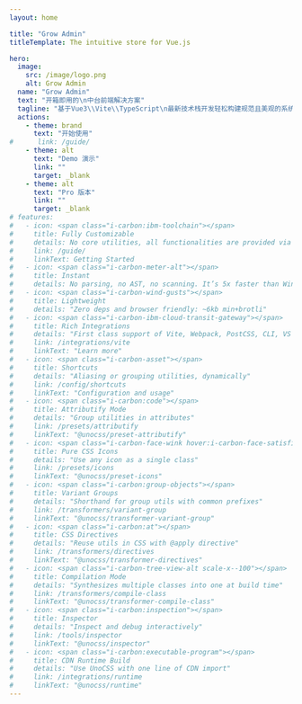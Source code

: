 ```yaml
---
layout: home

title: "Grow Admin"
titleTemplate: The intuitive store for Vue.js

hero:
  image:
    src: /image/logo.png
    alt: Grow Admin
  name: "Grow Admin"
  text: "开箱即用的\n中台前端解决方案"
  tagline: "基于Vue3\\Vite\\TypeScript\n最新技术栈开发轻松构建规范且美观的系统"
  actions:
    - theme: brand
      text: "开始使用"
#      link: /guide/
    - theme: alt
      text: "Demo 演示"
      link: ""
      target: _blank
    - theme: alt
      text: "Pro 版本"
      link: ""
      target: _blank
# features:
#   - icon: <span class="i-carbon:ibm-toolchain"></span>
#     title: Fully Customizable
#     details: No core utilities, all functionalities are provided via presets.
#     link: /guide/
#     linkText: Getting Started
#   - icon: <span class="i-carbon-meter-alt"></span>
#     title: Instant
#     details: No parsing, no AST, no scanning. It’s 5x faster than Windi CSS or Tailwind JIT.
#   - icon: <span class="i-carbon-wind-gusts"></span>
#     title: Lightweight
#     details: "Zero deps and browser friendly: ~6kb min+brotli"
#   - icon: <span class="i-carbon-ibm-cloud-transit-gateway"></span>
#     title: Rich Integrations
#     details: "First class support of Vite, Webpack, PostCSS, CLI, VS Code, ESLint, etc."
#     link: /integrations/vite
#     linkText: "Learn more"
#   - icon: <span class="i-carbon-asset"></span>
#     title: Shortcuts
#     details: "Aliasing or grouping utilities, dynamically"
#     link: /config/shortcuts
#     linkText: "Configuration and usage"
#   - icon: <span class="i-carbon:code"></span>
#     title: Attributify Mode
#     details: "Group utilities in attributes"
#     link: /presets/attributify
#     linkText: "@unocss/preset-attributify"
#   - icon: <span class="i-carbon-face-wink hover:i-carbon-face-satisfied"></span>
#     title: Pure CSS Icons
#     details: "Use any icon as a single class"
#     link: /presets/icons
#     linkText: "@unocss/preset-icons"
#   - icon: <span class="i-carbon:group-objects"></span>
#     title: Variant Groups
#     details: "Shorthand for group utils with common prefixes"
#     link: /transformers/variant-group
#     linkText: "@unocss/transformer-variant-group"
#   - icon: <span class="i-carbon:at"></span>
#     title: CSS Directives
#     details: "Reuse utils in CSS with @apply directive"
#     link: /transformers/directives
#     linkText: "@unocss/transformer-directives"
#   - icon: <span class="i-carbon-tree-view-alt scale-x--100"></span>
#     title: Compilation Mode
#     details: "Synthesizes multiple classes into one at build time"
#     link: /transformers/compile-class
#     linkText: "@unocss/transformer-compile-class"
#   - icon: <span class="i-carbon:inspection"></span>
#     title: Inspector
#     details: "Inspect and debug interactively"
#     link: /tools/inspector
#     linkText: "@unocss/inspector"
#   - icon: <span class="i-carbon:executable-program"></span>
#     title: CDN Runtime Build
#     details: "Use UnoCSS with one line of CDN import"
#     link: /integrations/runtime
#     linkText: "@unocss/runtime"
---
```


<style lang="scss">
.VPHome {
  .container {
    .text {
      margin-top: 20px!important;
    }
    .clip {
      color: transparent;
      --vp-home-hero-name-background: linear-gradient( 292deg, #8b5cf6 50%, #d946ef );
      -webkit-text-fill-color: transparent;
    }
    .tagline {
      font-size: 16px;
    }
  }
  .image-container {
    transform: translateY(10px);
  }
  .image-bg {
    background-image: linear-gradient( 292deg, #8b5cf6 50%, #d946ef );
    filter: blur(80px);
  }
}
</style>
